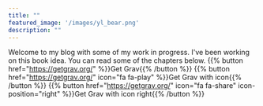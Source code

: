 ```yaml
---
title: ""
featured_image: '/images/yl_bear.png'
description: ""
---
```

Welcome to my blog with some of my work in progress. I've been working on this book idea. You can read some of the chapters below.
{{% button href="https://getgrav.org/" %}}Get Grav{{% /button %}}
{{% button href="https://getgrav.org/" icon="fa fa-play" %}}Get Grav with icon{{% /button %}}
{{% button href="https://getgrav.org/" icon="fa fa-share" icon-position="right" %}}Get Grav with icon right{{% /button %}}

